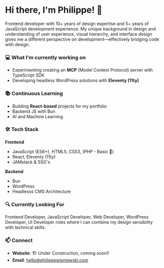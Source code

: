 # Hi there, I'm Philippe! 👋

Frontend developer with 10+ years of design expertise and 5+ years of JavaScript development experience. My unique background in design and understanding of user experience, visual hierarchy, and interface design gives me a different perspective on development—effectively bridging code with design.

### 💻 What I'm currently working on
- Experimenting creating an **MCP** (Model Context Protocol) server with TypeScript SDK
- Developing headless WordPress solutions with **Eleventy (11ty)**

### 📚 Continuous Learning
- Building **React-based** projects for my portfolio
- Backend JS with Bun
- AI and Machine Learning

### 🛠️ Tech Stack

**Frontend**
- JavaScript (ES6+), HTML5, CSS3, (PHP - Basic 👀)
- React, Eleventy (11ty)
- JAMstack & SSG's

**Backend**
- Bun
- WordPress
- Headlesss CMS Architecture

### 🔍 Currently Looking For
Frontend Developer, JavaScript Developer, Web Developer, WordPress Developer, UI Developer roles where I can combine my design sensibility with technical skills.

### 📫 Connect
- **Website**: 🏗 Under Construction, coming soon!!
- **Email**: hello@philippewisniewski.com
